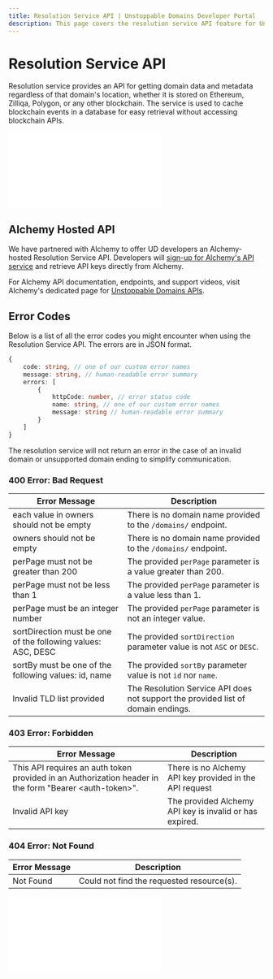 ```yaml
---
title: Resolution Service API | Unstoppable Domains Developer Portal
description: This page covers the resolution service API feature for Unstoppable domains hosted by Alchemy.
---
```


# Resolution Service API

Resolution service provides an API for getting domain data and metadata regardless of that domain's location, whether it is stored on Ethereum, Zilliqa, Polygon, or any other blockchain. The service is used to cache blockchain events in a database for easy retrieval without accessing blockchain APIs.

<embed src="/snippets/_new-tld-warning.md" />

## Alchemy Hosted API

We have partnered with Alchemy to offer UD developers an Alchemy-hosted Resolution Service API. Developers will [sign-up for Alchemy's API service](https://auth.alchemyapi.io/signup?redirectUrl=https%3A%2F%2Fdashboard.alchemyapi.io%2Fsignup%2F%3Freferrer\_origin%3Dhttps%3A%2F%2Fwww.google.com%2F) and retrieve API keys directly from Alchemy.

For Alchemy API documentation, endpoints, and support videos, visit Alchemy's dedicated page for [Unstoppable Domains APIs](https://docs.alchemy.com/alchemy/enhanced-apis/unstoppable-domains-apis).

## Error Codes

Below is a list of all the error codes you might encounter when using the Resolution Service API. The errors are in JSON format.

```typescript
{
    code: string, // one of our custom error names
    message: string, // human-readable error summary
    errors: [
        {
            httpCode: number, // error status code
            name: string, // one of our custom error names
            message: string // human-readable error summary
        }
    ]
}
```

The resolution service will not return an error in the case of an invalid domain or unsupported domain ending to simplify communication.

### 400 Error: Bad Request

| Error Message | Description |
|---|---|
| each value in owners should not be empty | There is no domain name provided to the `/domains/` endpoint. |
| owners should not be empty | There is no domain name provided to the `/domains/` endpoint. |
| perPage must not be greater than 200 | The provided `perPage` parameter is a value greater than 200. |
| perPage must not be less than 1 | The provided `perPage` parameter is a value less than 1. |
| perPage must be an integer number | The provided `perPage` parameter is not an integer value. |
| sortDirection must be one of the following values: ASC, DESC | The provided `sortDirection` parameter value is not `ASC` or `DESC`. |
| sortBy must be one of the following values: id, name | The provided `sortBy` parameter value is not `id` nor `name`. |
| Invalid TLD list provided | The Resolution Service API does not support the provided list of domain endings. |

### 403 Error: Forbidden

| Error Message | Description |
|---|---|
| This API requires an auth token provided in an Authorization header in the form "Bearer \<auth-token\>". | There is no Alchemy API key provided in the API request |
| Invalid API key | The provided Alchemy API key is invalid or has expired. |

### 404 Error: Not Found

| Error Message | Description |
|---|---|
| Not Found | Could not find the requested resource(s). |


<embed src="/snippets/_discord.md" />
